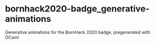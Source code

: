 # bornhack2020-badge_generative-animations
Generative animations for the BornHack 2020 badge, pregenerated with OCaml
